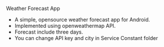 
 Weather Forecast App

 *  A simple, opensource weather forecast app for Android.
 *  Implemented using openweathermap API.
 *  Forecast include three days.
 *  You can change API key and city in Service Constant folder

 
